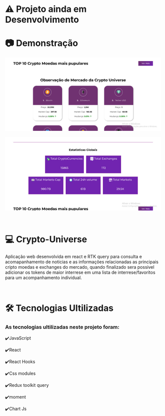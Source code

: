 # ⚠️ Projeto ainda em Desenvolvimento

# 📷 Demonstração

![](./src/icons/demo01.jpg)
<br><br>
![](./src/icons/demo02.jpg)

<br>

# 💻 Crypto-Universe 

Aplicação web desenvolvida em react e RTK query para consulta e acomapanhamento de noticias e as informações relacionadas as principais cripto moedas e exchanges do mercado, quando finalizado sera possivel adicionar os tokens de maior interrese em uma lista de interrese/favoritos para um acompanhamento individual.  


<br>

# 🛠 Tecnologias Ultilizadas

### As tecnologias ultilizadas neste projeto foram:

✔️JavaScript

✔️React

✔️React Hooks

✔️Css modules

✔️Redux toolkit query

✔️moment 

✔️Chart Js




